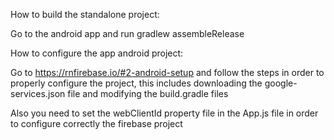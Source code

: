 How to build the standalone project:

Go to the android app and run gradlew assembleRelease

How to configure the app android project:

Go to https://rnfirebase.io/#2-android-setup and follow the steps in order to properly configure the project, this includes downloading the google-services.json file and modifying the build.gradle files

Also you need to set the webClientId property file in the App.js file in order to configure correctly the firebase project